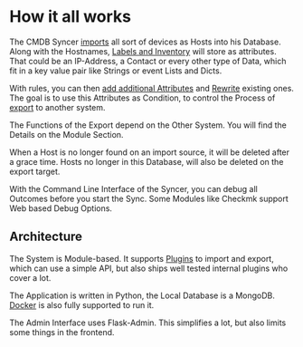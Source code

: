 # How it all works

The CMDB Syncer [imports](import.md) all sort of devices as Hosts into his Database. Along with the Hostnames, [Labels and Inventory](host_labels_inventory.md) will store as attributes. That could be an IP-Address, a Contact or every other type of Data, which fit in a key value pair like Strings or event Lists and Dicts.

With rules, you can then [add additional Attributes](custom_attributes.md) and [Rewrite](rewrite_attributes.md) existing ones. The goal is to use this Attributes as Condition, to control the Process of [export](export.md) to another system.

The Functions of the Export depend on the Other System. You will find the Details on the Module Section.

When a Host is no longer found on an import source, it will be deleted after a grace time. Hosts no longer in this Database, will also be deleted on the export target.


With the Command Line Interface of the Syncer, you can debug all Outcomes before you start the Sync. Some Modules like Checkmk support Web based Debug Options.

## Architecture

The System is Module-based. It supports [Plugins](../advanced/own_plugins.md) to import and export, which can use a simple API, but also ships well tested internal plugins who cover a lot.

The Application is written in Python, the Local Database is a MongoDB. [Docker](setup_docker.md) is also fully supported to run it.

The Admin Interface uses Flask-Admin. This simplifies a lot, but also limits some things in the frontend.
